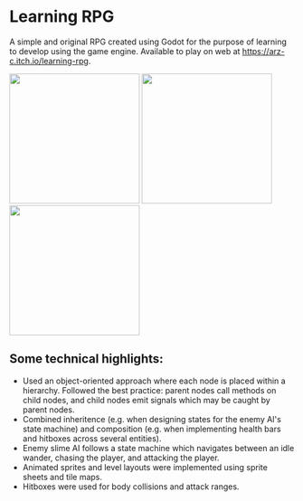 # Learning RPG
A simple and original RPG created using Godot for the purpose of learning to develop using the game engine. Available to play on web at https://arz-c.itch.io/learning-rpg.

<img src="https://github.com/user-attachments/assets/b4a600d1-b2da-4667-be43-cbec1343fbaa" width="230" height="230">
<img src="https://github.com/user-attachments/assets/0ebd4d60-17cf-41b0-af7a-7958a302f834" width="230" height="230">
<img src="https://github.com/user-attachments/assets/3a300919-0c9e-4b19-bdef-f0dc91705142" width="230" height="230">

## Some technical highlights:
- Used an object-oriented approach where each node is placed within a hierarchy. Followed the best practice: parent nodes call methods on child nodes, and child nodes emit signals which may be caught by parent nodes.
- Combined inheritence (e.g. when designing states for the enemy AI's state machine) and composition (e.g. when implementing health bars and hitboxes across several entities).
- Enemy slime AI follows a state machine which navigates between an idle wander, chasing the player, and attacking the player.
- Animated sprites and level layouts were implemented using sprite sheets and tile maps.
- Hitboxes were used for body collisions and attack ranges.
